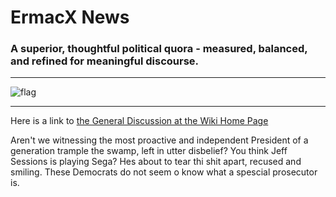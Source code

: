 
# ErmacX News
### A superior, thoughtful political quora - measured, balanced, and refined for meaningful discourse.
___
![flag](https://upload.wikimedia.org/wikipedia/en/thumb/a/a4/Flag_of_the_United_States.svg/1235px-Flag_of_the_United_States.svg.png)
___
Here is a link to [the General Discussion at the Wiki Home Page](https://github.com/ErmacX/ErmacX.github.io/wiki)

Aren't we witnessing the most proactive and independent President of a generation trample the swamp, left in utter disbelief?
You think Jeff Sessions is playing Sega? Hes about to tear thi shit apart, recused and smiling. These Democrats do not seem o know what a spescial prosecutor is.


